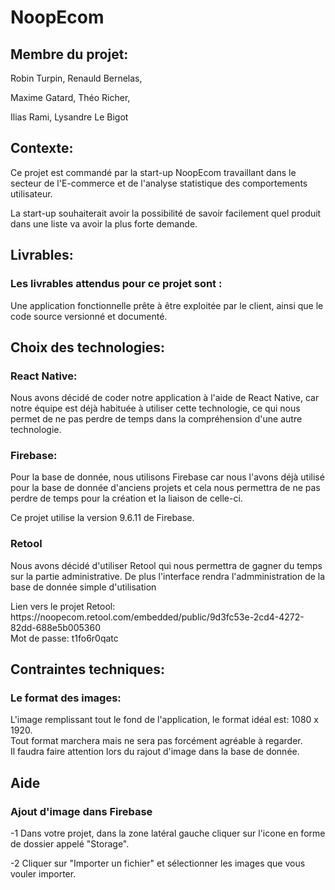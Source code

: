 # NoopEcom

<h2>Membre du projet:</h2>
<p>Robin Turpin, Renauld Bernelas,</p>
<p>Maxime Gatard, Théo Richer,</p>
<p>Ilias Rami, Lysandre Le Bigot</p>

<h2>Contexte:</h2>
<p>Ce projet est commandé par la start-up NoopEcom travaillant dans le secteur de l'E-commerce et de l'analyse statistique des comportements utilisateur.</p>
<p>La start-up souhaiterait avoir la possibilité de savoir facilement quel produit dans une liste va avoir la plus forte demande.</p>

<h2>Livrables:</h2>
<h3>Les livrables attendus pour ce projet sont :</h3>
<p>Une application fonctionnelle prête à être exploitée par le client, ainsi que le code source versionné et documenté.</p>

<h2>Choix des technologies:</h2>
<h3>React Native:</h3>
<p>Nous avons décidé de coder notre application à l'aide de React Native, car notre équipe est déjà habituée à utiliser cette technologie, ce qui nous permet de ne pas perdre de temps dans la compréhension d'une autre technologie.</p>

<h3>Firebase:</h3>
<p>Pour la base de donnée, nous utilisons Firebase car nous l'avons déjà utilisé pour la base de donnée d'anciens projets et cela nous permettra de ne pas perdre de temps pour la création et la liaison de celle-ci.</p>
<p>Ce projet utilise la version 9.6.11 de Firebase.</p>

<h3>Retool</h3>
<p>Nous avons décidé d'utiliser Retool qui nous permettra de gagner du temps sur la partie administrative. De plus l'interface rendra l'admministration de la base de donnée simple d'utilisation</p>
<p>Lien vers le projet Retool: https://noopecom.retool.com/embedded/public/9d3fc53e-2cd4-4272-82dd-688e5b005360
<br>
Mot de passe: t1fo6r0qatc</p>


<h2>Contraintes techniques:</h2>
<h3>Le format des images:</h3>
<p>L'image remplissant tout le fond de l'application, le format idéal est: 1080 x 1920.
<br>
Tout format marchera mais ne sera pas forcément agréable à regarder. 
<br>
Il faudra faire attention lors du rajout d'image dans la base de donnée.</p>

<h2>Aide</h2>
<h3>Ajout d'image dans Firebase</h3>
<p>-1 Dans votre projet, dans la zone latéral gauche cliquer sur l'icone en forme de dossier appelé "Storage".</p>
<p>-2 Cliquer sur "Importer un fichier" et sélectionner les images que vous vouler importer.</p>
